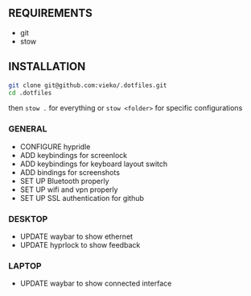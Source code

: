 ## REQUIREMENTS
- git
- stow 

## INSTALLATION
```bash
git clone git@github.com:vieko/.dotfiles.git
cd .dotfiles
```
then `stow .` for everything or `stow <folder>` for specific configurations

### GENERAL
- CONFIGURE hypridle
- ADD keybindings for screenlock
- ADD keybindings for keyboard layout switch
- ADD bindings for screenshots
- SET UP Bluetooth properly
- SET UP wifi and vpn properly
- SET UP SSL authentication for github

### DESKTOP
- UPDATE waybar to show ethernet
- UPDATE hyprlock to show feedback

### LAPTOP
- UPDATE waybar to show connected interface
